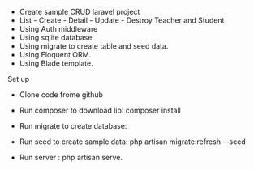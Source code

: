 - Create sample CRUD laravel project
- List - Create - Detail - Update - Destroy Teacher and Student
- Using Auth middleware
- Using sqlite database
- Using migrate to create table and seed data.
- Using Eloquent ORM.
- Using Blade template.

Set up

- Clone code frome github
- Run composer to download lib: composer install
    
- Run migrate to create database: 
- Run seed to create sample data: php artisan migrate:refresh --seed
- Run server : php artisan serve.


